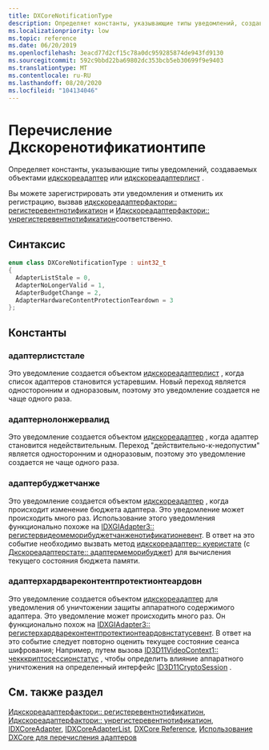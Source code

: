 ```yaml
---
title: DXCoreNotificationType
description: Определяет константы, указывающие типы уведомлений, создаваемых объектами [идкскореадаптер](./nn-dxcore_interface-idxcoreadapter.md) или [идкскореадаптерлист](./nn-dxcore_interface-idxcoreadapterlist.md) .
ms.localizationpriority: low
ms.topic: reference
ms.date: 06/20/2019
ms.openlocfilehash: 3eacd77d2cf15c78a0dc959285874de943fd9130
ms.sourcegitcommit: 592c9bbd22ba69802dc353bcb5eb30699f9e9403
ms.translationtype: MT
ms.contentlocale: ru-RU
ms.lasthandoff: 08/20/2020
ms.locfileid: "104134046"
---
```

# <a name="dxcorenotificationtype-enum"></a>Перечисление Дкскоренотификатионтипе

Определяет константы, указывающие типы уведомлений, создаваемых объектами [идкскореадаптер](./nn-dxcore_interface-idxcoreadapter.md) или [идкскореадаптерлист](./nn-dxcore_interface-idxcoreadapterlist.md) .

Вы можете зарегистрировать эти уведомления и отменить их регистрацию, вызвав [идкскореадаптерфактори:: регистеревентнотификатион](./nf-dxcore_interface-idxcoreadapterfactory-registereventnotification.md) и [Идкскореадаптерфактори:: унрегистеревентнотификатион](./nf-dxcore_interface-idxcoreadapterfactory-unregistereventnotification.md)соответственно.

## <a name="syntax"></a>Синтаксис

```cpp
enum class DXCoreNotificationType : uint32_t
{
  AdapterListStale = 0,
  AdapterNoLongerValid = 1,
  AdapterBudgetChange = 2,
  AdapterHardwareContentProtectionTeardown = 3
};
```

## <a name="constants"></a>Константы

### <a name="adapterliststale"></a>адаптерлистстале

Это уведомление создается объектом <a href="/windows/win32/dxcore/dxcore_interface/nn-dxcore_interface-idxcoreadapterlist">идкскореадаптерлист</a> , когда список адаптеров становится устаревшим. Новый переход является односторонним и одноразовым, поэтому это уведомление создается не чаще одного раза.

### <a name="adapternolongervalid"></a>адаптернолонжервалид

Это уведомление создается объектом <a href="/windows/win32/dxcore/dxcore_interface/nn-dxcore_interface-idxcoreadapter">идкскореадаптер</a> , когда адаптер становится недействительным. Переход "действительно-к-недопустим" является односторонним и одноразовым, поэтому это уведомление создается не чаще одного раза.

### <a name="adapterbudgetchange"></a>адаптербуджетчанже

Это уведомление создается объектом <a href="/windows/win32/dxcore/dxcore_interface/nn-dxcore_interface-idxcoreadapter">идкскореадаптер</a> , когда происходит изменение бюджета адаптера. Это уведомление может происходить много раз. Использование этого уведомления функционально похоже на <a href="/windows/win32/api/dxgi1_4/nf-dxgi1_4-idxgiadapter3-registervideomemorybudgetchangenotificationevent">IDXGIAdapter3:: регистервидеомеморибуджетчанженотификатионевент</a>. В ответ на это событие необходимо вызвать метод [идкскореадаптер:: куеристате](./nf-dxcore_interface-idxcoreadapter-querystate.md) (с [Дкскореадаптерстате:: адаптермеморибуджет](./ne-dxcore_interface-dxcoreadapterstate.md)) для вычисления текущего состояния бюджета памяти.

### <a name="adapterhardwarecontentprotectionteardown"></a>адаптерхардвареконтентпротектионтеардовн

Это уведомление создается объектом <a href="/windows/win32/dxcore/dxcore_interface/nn-dxcore_interface-idxcoreadapter">идкскореадаптер</a> для уведомления об уничтожении защиты аппаратного содержимого адаптера. Это уведомление может происходить много раз. Он функционально похож на <a href="/windows/win32/api/dxgi1_4/nf-dxgi1_4-idxgiadapter3-registerhardwarecontentprotectionteardownstatusevent">IDXGIAdapter3:: регистерхардвареконтентпротектионтеардовнстатусевент</a>. В ответ на это событие следует повторно оценить текущее состояние сеанса шифрования; Например, путем вызова [ID3D11VideoContext1:: чекккриптосессионстатус](/windows/win32/api/d3d11_1/nf-d3d11_1-id3d11videocontext1-checkcryptosessionstatus) , чтобы определить влияние аппаратного уничтожения на определенный интерфейс [ID3D11CryptoSession](/windows/win32/api/d3d11/nn-d3d11-id3d11cryptosession) .

## <a name="see-also"></a>См. также раздел

[Идкскореадаптерфактори:: регистеревентнотификатион](./nf-dxcore_interface-idxcoreadapterfactory-registereventnotification.md), [Идкскореадаптерфактори:: унрегистеревентнотификатион](./nf-dxcore_interface-idxcoreadapterfactory-unregistereventnotification.md), [IDXCoreAdapter](./nn-dxcore_interface-idxcoreadapter.md), [IDXCoreAdapterList](./nn-dxcore_interface-idxcoreadapterlist.md), [DXCore Reference](../dxcore-reference.md), [Использование DXCore для перечисления адаптеров](../dxcore-enum-adapters.md)